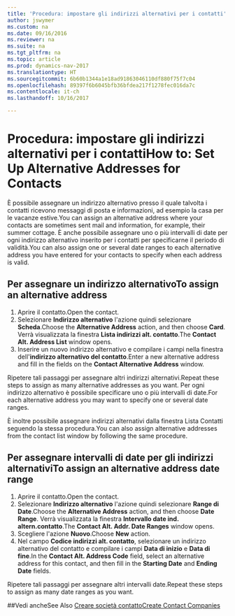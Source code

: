 ```yaml
---
title: 'Procedura: impostare gli indirizzi alternativi per i contatti'
author: jswymer
ms.custom: na
ms.date: 09/16/2016
ms.reviewer: na
ms.suite: na
ms.tgt_pltfrm: na
ms.topic: article
ms.prod: dynamics-nav-2017
ms.translationtype: HT
ms.sourcegitcommit: 6b60b1344a1e18ad91863046110df880f75f7c04
ms.openlocfilehash: 89397f6b6045bfb36bfdea217f1278fec016da7c
ms.contentlocale: it-ch
ms.lasthandoff: 10/16/2017

---
```

# <a name="how-to-set-up-alternative-addresses-for-contacts"></a><span data-ttu-id="4f62b-102">Procedura: impostare gli indirizzi alternativi per i contatti</span><span class="sxs-lookup"><span data-stu-id="4f62b-102">How to: Set Up Alternative Addresses for Contacts</span></span>
<span data-ttu-id="4f62b-103">È possibile assegnare un indirizzo alternativo presso il quale talvolta i contatti ricevono messaggi di posta e informazioni, ad esempio la casa per le vacanze estive.</span><span class="sxs-lookup"><span data-stu-id="4f62b-103">You can assign an alternative address where your contacts are sometimes sent mail and information, for example, their summer cottage.</span></span> <span data-ttu-id="4f62b-104">È anche possibile assegnare uno o più intervalli di date per ogni indirizzo alternativo inserito per i contatti per specificarne il periodo di validità.</span><span class="sxs-lookup"><span data-stu-id="4f62b-104">You can also assign one or several date ranges to each alternative address you have entered for your contacts to specify when each address is valid.</span></span>

## <a name="to-assign-an-alternative-address"></a><span data-ttu-id="4f62b-105">Per assegnare un indirizzo alternativo</span><span class="sxs-lookup"><span data-stu-id="4f62b-105">To assign an alternative address</span></span>
1. <span data-ttu-id="4f62b-106">Aprire il contatto.</span><span class="sxs-lookup"><span data-stu-id="4f62b-106">Open the contact.</span></span>
2. <span data-ttu-id="4f62b-107">Selezionare **Indirizzo alternativo** l'azione quindi selezionare **Scheda**.</span><span class="sxs-lookup"><span data-stu-id="4f62b-107">Choose the **Alternative Address** action, and then choose **Card**.</span></span> <span data-ttu-id="4f62b-108">Verrà visualizzata la finestra **Lista indirizzi alt. contatto**.</span><span class="sxs-lookup"><span data-stu-id="4f62b-108">The **Contact Alt. Address List** window opens.</span></span>
3. <span data-ttu-id="4f62b-109">Inserire un nuovo indirizzo alternativo e compilare i campi nella finestra dell'**indirizzo alternativo del contatto**.</span><span class="sxs-lookup"><span data-stu-id="4f62b-109">Enter a new alternative address and fill in the fields on the **Contact Alternative Address** window.</span></span>

<span data-ttu-id="4f62b-110">Ripetere tali passaggi per assegnare altri indirizzi alternativi.</span><span class="sxs-lookup"><span data-stu-id="4f62b-110">Repeat these steps to assign as many alternative addresses as you want.</span></span> <span data-ttu-id="4f62b-111">Per ogni indirizzo alternativo è possibile specificare uno o più intervalli di date.</span><span class="sxs-lookup"><span data-stu-id="4f62b-111">For each alternative address you may want to specify one or several date ranges.</span></span>

<span data-ttu-id="4f62b-112">È inoltre possibile assegnare indirizzi alternativi dalla finestra Lista Contatti seguendo la stessa procedura.</span><span class="sxs-lookup"><span data-stu-id="4f62b-112">You can also assign alternative addresses from the contact list window by following the same procedure.</span></span>

## <a name="to-assign-an-alternative-address-date-range"></a><span data-ttu-id="4f62b-113">Per assegnare intervalli di date per gli indirizzi alternativi</span><span class="sxs-lookup"><span data-stu-id="4f62b-113">To assign an alternative address date range</span></span>
1. <span data-ttu-id="4f62b-114">Aprire il contatto.</span><span class="sxs-lookup"><span data-stu-id="4f62b-114">Open the contact.</span></span>
2. <span data-ttu-id="4f62b-115">Selezionare **Indirizzo alternativo** l'azione quindi selezionare **Range di Date**.</span><span class="sxs-lookup"><span data-stu-id="4f62b-115">Choose the **Alternative Address** action, and then choose **Date Range**.</span></span> <span data-ttu-id="4f62b-116">Verrà visualizzata la finestra **Intervallo date ind. altern.contatto**.</span><span class="sxs-lookup"><span data-stu-id="4f62b-116">The **Contact Alt. Addr. Date Ranges** window opens.</span></span>
3. <span data-ttu-id="4f62b-117">Scegliere l'azione **Nuovo**.</span><span class="sxs-lookup"><span data-stu-id="4f62b-117">Choose **New** action.</span></span>
4. <span data-ttu-id="4f62b-118">Nel campo **Codice indirizzi alt. contatto**, selezionare un indirizzo alternativo del contatto e compilare i campi **Data di inizio** e **Data di fine**.</span><span class="sxs-lookup"><span data-stu-id="4f62b-118">In the **Contact Alt. Address Code** field, select an alternative address for this contact, and then fill in the **Starting Date** and **Ending Date** fields.</span></span>

<span data-ttu-id="4f62b-119">Ripetere tali passaggi per assegnare altri intervalli date.</span><span class="sxs-lookup"><span data-stu-id="4f62b-119">Repeat these steps to assign as many date ranges as you want.</span></span>

##<a name="see-also"></a><span data-ttu-id="4f62b-120">Vedi anche</span><span class="sxs-lookup"><span data-stu-id="4f62b-120">See Also</span></span>
[<span data-ttu-id="4f62b-121">Creare società contatto</span><span class="sxs-lookup"><span data-stu-id="4f62b-121">Create Contact Companies</span></span>](marketing-create-contact-companies.md)

